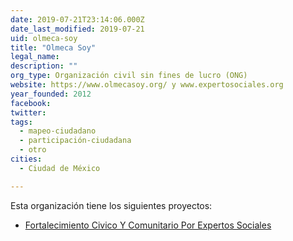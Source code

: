 ```yaml
---
date: 2019-07-21T23:14:06.000Z
date_last_modified: 2019-07-21
uid: olmeca-soy
title: "Olmeca Soy"
legal_name: 
description: ""
org_type: Organización civil sin fines de lucro (ONG)
website: https://www.olmecasoy.org/ y www.expertosociales.org
year_founded: 2012
facebook: 
twitter: 
tags:
  - mapeo-ciudadano
  - participación-ciudadana
  - otro
cities: 
  - Ciudad de México

---
```


Esta organización tiene los siguientes proyectos:

- [Fortalecimiento Civico Y Comunitario Por Expertos Sociales](/i/fortalecimiento-civico-y-comunitario-por-expertos-sociales.html)
